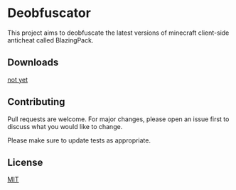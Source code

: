 # Deobfuscator

This project aims to deobfuscate the latest versions of minecraft client-side anticheat called BlazingPack.


## Downloads

[not yet]()

## Contributing
Pull requests are welcome. For major changes, please open an issue first to discuss what you would like to change.

Please make sure to update tests as appropriate.

## License
[MIT](https://github.com/blazinghack/deobfuscator/blob/master/LICENSE/)
